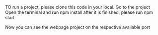 TO run a project, please clone this code in your local.
Go to the project
Open the terminal and run npm install
after it is finished, please run npm start

Now you can see the webpage project on the respective available port